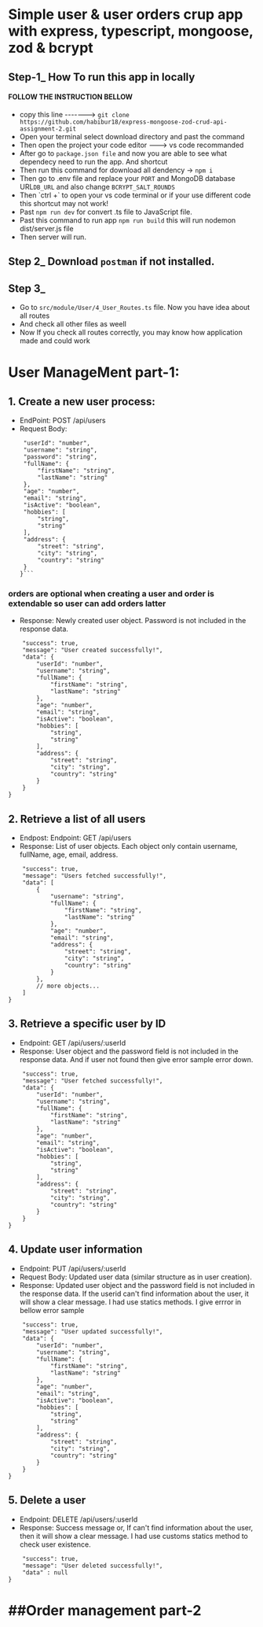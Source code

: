 # Simple user & user orders crup app with express, typescript, mongoose, zod & bcrypt

## Step-1\_ How To run this app in locally

#### FOLLOW THE INSTRUCTION BELLOW

- copy this line -------> `git clone https://github.com/habibur18/express-mongoose-zod-crud-api-assignment-2.git`
- Open your terminal select download directory and past the command
- Then open the project your code editor ---> vs code recommanded
- After go to `package.json file` and now you are able to see what dependecy need to run the app. And shortcut
- Then run this command for download all dendency -> `npm i `
- Then go to .env file and replace your `PORT` and MongoDB database URL`DB_URL` and also change `BCRYPT_SALT_ROUNDS`
- Then \`ctrl +\` to open your vs code terminal or if your use different code this shortcut may not work!
- Past `npm run dev` for convert .ts file to JavaScript file.
- Past this command to run app `npm run build` this will run nodemon dist/server.js file
- Then server will run.

## Step 2\_ Download `postman` if not installed.

## Step 3\_

- Go to `src/module/User/4_User_Routes.ts` file. Now you have idea about all routes
- And check all other files as weell
- Now If you check all routes correctly, you may know how application made and could work

# User ManageMent part-1:

## 1. Create a new user process:

- EndPoint: POST /api/users
- Request Body:
  ````{
   "userId": "number",
   "username": "string",
   "password": "string",
   "fullName": {
       "firstName": "string",
       "lastName": "string"
   },
   "age": "number",
   "email": "string",
   "isActive": "boolean",
   "hobbies": [
       "string",
       "string"
   ],
   "address": {
       "street": "string",
       "city": "string",
       "country": "string"
   }
  }```
  ````

### orders are optional when creating a user and order is extendable so user can add orders latter

- Response: Newly created user object. Password is not included in the response data.

```{
    "success": true,
    "message": "User created successfully!",
    "data": {
        "userId": "number",
        "username": "string",
        "fullName": {
            "firstName": "string",
            "lastName": "string"
        },
        "age": "number",
        "email": "string",
        "isActive": "boolean",
        "hobbies": [
            "string",
            "string"
        ],
        "address": {
            "street": "string",
            "city": "string",
            "country": "string"
        }
    }
}
```

## 2. Retrieve a list of all users

- Endpost: Endpoint: GET /api/users
- Response: List of user objects. Each object only contain username, fullName, age, email, address.

```{
    "success": true,
    "message": "Users fetched successfully!",
    "data": [
        {
            "username": "string",
            "fullName": {
                "firstName": "string",
                "lastName": "string"
            },
            "age": "number",
            "email": "string",
            "address": {
                "street": "string",
                "city": "string",
                "country": "string"
            }
        },
        // more objects...
    ]
}
```

## 3. Retrieve a specific user by ID

- Endpoint: GET /api/users/:userId
- Response: User object and the password field is not included in the response data. And if user not found then give error sample error down.

```{
    "success": true,
    "message": "User fetched successfully!",
    "data": {
        "userId": "number",
        "username": "string",
        "fullName": {
            "firstName": "string",
            "lastName": "string"
        },
        "age": "number",
        "email": "string",
        "isActive": "boolean",
        "hobbies": [
            "string",
            "string"
        ],
        "address": {
            "street": "string",
            "city": "string",
            "country": "string"
        }
    }
}
```

## 4. Update user information

- Endpoint: PUT /api/users/:userId
- Request Body: Updated user data (similar structure as in user creation).
- Response: Updated user object and the password field is not included in the response data. If the userid can't find information about the user, it will show a clear message. I had use statics methods. I give errror in bellow error sample

```{
    "success": true,
    "message": "User updated successfully!",
    "data": {
        "userId": "number",
        "username": "string",
        "fullName": {
            "firstName": "string",
            "lastName": "string"
        },
        "age": "number",
        "email": "string",
        "isActive": "boolean",
        "hobbies": [
            "string",
            "string"
        ],
        "address": {
            "street": "string",
            "city": "string",
            "country": "string"
        }
    }
}
```

## 5. Delete a user

- Endpoint: DELETE /api/users/:userId
- Response: Success message or, If can't find information about the user, then it will show a clear message. I had use customs statics method to check user existence.

```{
	"success": true,
	"message": "User deleted successfully!",
	"data" : null
}
```

# ##Order management part-2
